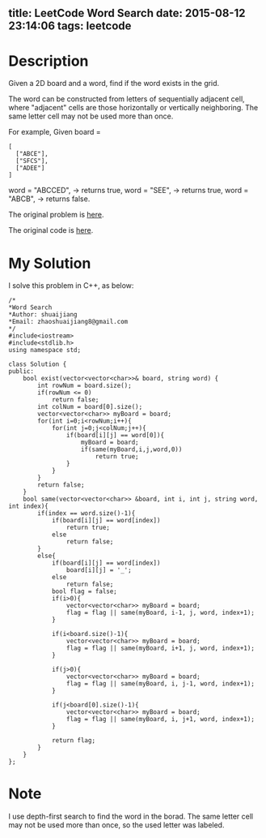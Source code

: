 title: LeetCode Word Search
date: 2015-08-12 23:14:06
tags: leetcode
---

# Description
Given a 2D board and a word, find if the word exists in the grid.

The word can be constructed from letters of sequentially adjacent cell, where "adjacent" cells are those horizontally or vertically neighboring. The same letter cell may not be used more than once.

For example,
Given board =

	[
	  ["ABCE"],
	  ["SFCS"],
	  ["ADEE"]
	]
word = "ABCCED", -> returns true,
word = "SEE", -> returns true,
word = "ABCB", -> returns false.

The original problem is [here](https://leetcode.com/problems/word-search/ "Problem").

The original code is [here](https://github.com/shuaijiang/LeetCode/blob/master/WordSearch.cpp "Code").
<!--more-->

# My Solution
I solve this problem in C++, as below:
	

	/*
	*Word Search
	*Author: shuaijiang
	*Email: zhaoshuaijiang8@gmail.com
	*/
	#include<iostream>
	#include<stdlib.h>
	using namespace std;
	
	class Solution {
	public:
	    bool exist(vector<vector<char>>& board, string word) {
	        int rowNum = board.size();
	        if(rowNum <= 0)
	        	return false;
	        int colNum = board[0].size();
	        vector<vector<char>> myBoard = board;
			for(int i=0;i<rowNum;i++){
				for(int j=0;j<colNum;j++){
					if(board[i][j] == word[0]){
						myBoard = board;
						if(same(myBoard,i,j,word,0))
							return true;
					}
				}
			}
			return false;
	    }
	    bool same(vector<vector<char>> &board, int i, int j, string word, int index){
	    	if(index == word.size()-1){
				if(board[i][j] == word[index])
					return true;
				else
					return false;
			} 
			else{
				if(board[i][j] == word[index])
					board[i][j] = '_';
				else
					return false;
				bool flag = false;
				if(i>0){
					vector<vector<char>> myBoard = board;
					flag = flag || same(myBoard, i-1, j, word, index+1);
				}
					
				if(i<board.size()-1){
					vector<vector<char>> myBoard = board;
					flag = flag || same(myBoard, i+1, j, word, index+1);
				}
					
				if(j>0){
					vector<vector<char>> myBoard = board;
					flag = flag || same(myBoard, i, j-1, word, index+1);
				}
					
				if(j<board[0].size()-1){
					vector<vector<char>> myBoard = board;
					flag = flag || same(myBoard, i, j+1, word, index+1);
				}
					
				return flag;
			}
	    }
	};

# Note
I use depth-first search to find the word in the borad. The same letter cell may not be used more than once, so the used letter was labeled.
